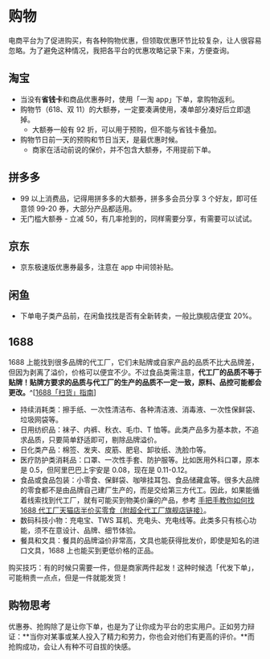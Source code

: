 # 购物

电商平台为了促进购买，有各种购物优惠，但领取优惠环节比较复杂，让人很容易忽略。为了避免这种情况，我把各平台的优惠攻略记录下来，方便查询。

## 淘宝

- 当没有**省钱卡**和商品优惠券时，使用「一淘 app」下单，拿购物返利。
- 购物节（618、双 11）的大额券，一定要凑满使用，凑单部分凑好后立即退掉。
  - 大额券一般有 92 折，可以用于预购，但不能与省钱卡叠加。
- 购物节日前一天的预购和节日当天，是最优惠时候。
  - 商家在活动前说的保价，并不包含大额券，不用提前下单。

## 拼多多

- 99 以上消费品，记得用拼多多的大额券，拼多多会员分享 3 个好友，即可任意领 99-20 券，大部分产品都适用。
- 无门槛大额券 - 立减 50，有几率抢到的，同样需要分享，有需要可以试试。

## 京东

- 京东极速版优惠券最多，注意在 app 中间领补贴。

## 闲鱼

- 下单电子类产品前，在闲鱼找找是否有全新转卖，一般比旗舰店便宜 20%。

## 1688

1688 上能找到很多品牌的代工厂，它们未贴牌或自家产品的品质不比大品牌差，但因为剥离了溢价，价格可以便宜不少。不过食品类需注意，**代工厂的品质不等于贴牌！贴牌方要求的品质与代工厂的生产的品质不一定一致，原料、品控可能都会更改。**^[[1688「扫货」指南](https://sspai.com/prime/story/vol018-a-1688-shopping-guide)]

- 持续消耗类：擦手纸、一次性清洁布、各种清洁液、消毒液、一次性保鲜袋、垃圾网袋等。
- 日用纺织品：袜子、内裤、秋衣、毛巾、T 恤等。此类产品多为基本款，不追求品质，只要简单舒适即可，剔除品牌溢价。
- 日化类产品：棉签、发夹、皮筋、肥皂、卸妆纸、洗脸巾等。
- 医疗防护类消耗品：口罩、一次性手套、防护服等。比如医用外科口罩，原本是 0.5，但阿里巴巴上宇安是 0.08，现在是 0.11-0.12。
- 食品或食品包装：小零食、保鲜袋、咖啡挂耳包、食品储藏盒等。很多大品牌的零食都不是由品牌自己建厂生产的，而是交给第三方代工。因此，如果能循着线索找到代工厂，就有可能买到物美价廉的产品，参考 [手把手教你如何找 1688 代工厂天猫店半价买零食（附超全代工厂旗舰店链接）](https://post.smzdm.com/p/az5gg8zr/)。
- 数码科技小物：充电宝、TWS 耳机、充电头、充电线等。此类多只有核心功能，须不在意设计、品牌、细节体验。
- 餐具和文具：餐具的品牌溢价非常高，文具也能获得批发价，即使是知名的进口文具，1688 上也能买到更低价格的正品。

购买技巧：有的时候只需要一件，但是商家两件起发！这种时候选「代发下单」，可能稍贵一点点，但是一件就能发货！

## 购物思考

优惠券、抢购除了是让你下单，也是为了让你成为平台的忠实用户。正如劳力辩证：**当你对某事或某人投入了精力和劳力，你也会对他们有更高的评价。**而抢购成功，会让人有种不可自拔的快感。
